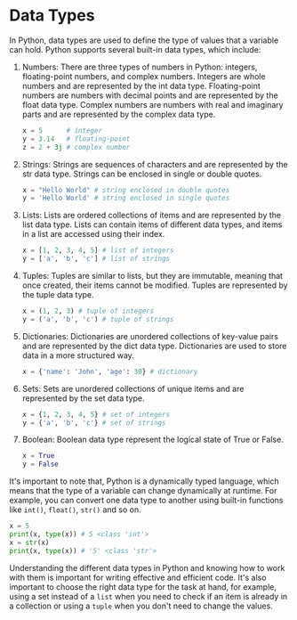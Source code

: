 # Data Types

In Python, data types are used to define the type of values that a variable can hold. Python supports several built-in data types, which include:

1. Numbers: There are three types of numbers in Python: integers, floating-point numbers, and complex numbers. Integers are whole numbers and are represented by the int data type. Floating-point numbers are numbers with decimal points and are represented by the float data type. Complex numbers are numbers with real and imaginary parts and are represented by the complex data type.
    
    ```python
    x = 5      # integer
    y = 3.14   # floating-point
    z = 2 + 3j # complex number
    ```

2. Strings: Strings are sequences of characters and are represented by the str data type. Strings can be enclosed in single or double quotes.

    ```python
    x = "Hello World" # string enclosed in double quotes
    y = 'Hello World' # string enclosed in single quotes
    ```

3. Lists: Lists are ordered collections of items and are represented by the list data type. Lists can contain items of different data types, and items in a list are accessed using their index.

    ```python
    x = [1, 2, 3, 4, 5] # list of integers
    y = ['a', 'b', 'c'] # list of strings
    ```

4. Tuples: Tuples are similar to lists, but they are immutable, meaning that once created, their items cannot be modified. Tuples are represented by the tuple data type.

    ```python
    x = (1, 2, 3) # tuple of integers
    y = ('a', 'b', 'c') # tuple of strings
    ```

5. Dictionaries: Dictionaries are unordered collections of key-value pairs and are represented by the dict data type. Dictionaries are used to store data in a more structured way.

    ```python
    x = {'name': 'John', 'age': 30} # dictionary
    ```

6. Sets: Sets are unordered collections of unique items and are represented by the set data type.

    ```python
    x = {1, 2, 3, 4, 5} # set of integers
    y = {'a', 'b', 'c'} # set of strings
    ```

7. Boolean: Boolean data type represent the logical state of True or False.

    ```python
    x = True
    y = False
    ```

It's important to note that, Python is a dynamically typed language, which means that the type of a variable can change dynamically at runtime. For example, you can convert one data type to another using built-in functions like `int()`, `float()`, `str()` and so on.

```python
x = 5
print(x, type(x)) # 5 <class 'int'>
x = str(x)
print(x, type(x)) # '5' <class 'str'>
```

Understanding the different data types in Python and knowing how to work with them is important for writing effective and efficient code. It's also important to choose the right data type for the task at hand, for example, using a set instead of a `list` when you need to check if an item is already in a collection or using a `tuple` when you don't need to change the values.